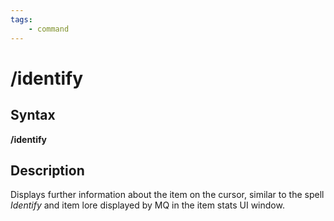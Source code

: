 ```yaml
---
tags:
    - command
---
```

# /identify

## Syntax

**/identify**

## Description

Displays further information about the item on the cursor, similar to the spell _Identify_ and item lore displayed by MQ in the item stats UI window.

